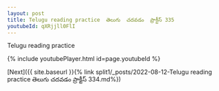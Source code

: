 ```yaml
---
layout: post
title: Telugu reading practice  తెలుగు  చదవడం  ప్రాక్టీస్ 335
youtubeId: qXRjjll0FlI
---
```

 
 
Telugu reading practice
 
 
 
 
 


{% include youtubePlayer.html id=page.youtubeId %}
 
[Next]({{ site.baseurl }}{% link  split1/_posts/2022-08-12-Telugu reading practice  తెలుగు  చదవడం  ప్రాక్టీస్ 334.md%})
 
